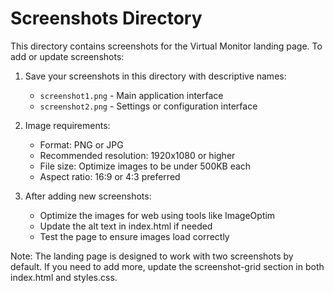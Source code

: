 # Screenshots Directory

This directory contains screenshots for the Virtual Monitor landing page. To add or update screenshots:

1. Save your screenshots in this directory with descriptive names:
   - `screenshot1.png` - Main application interface
   - `screenshot2.png` - Settings or configuration interface

2. Image requirements:
   - Format: PNG or JPG
   - Recommended resolution: 1920x1080 or higher
   - File size: Optimize images to be under 500KB each
   - Aspect ratio: 16:9 or 4:3 preferred

3. After adding new screenshots:
   - Optimize the images for web using tools like ImageOptim
   - Update the alt text in index.html if needed
   - Test the page to ensure images load correctly

Note: The landing page is designed to work with two screenshots by default. If you need to add more, update the screenshot-grid section in both index.html and styles.css. 